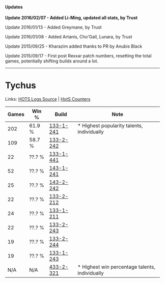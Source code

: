 #### Updates
**Update 2016/02/07 - Added Li-Ming, updated all stats, by Trust**

Update 2016/01/13 - Added Greymane, by Trust

Update 2016/01/08 - Added Artanis, Cho'Gall, Lunara, by Trust

Update 2015/09/25 - Kharazim added thanks to PR by Anubis Black

Update 2015/09/17 - First post Rexxar patch numbers, resetting the total games, potentially shifting builds around a lot.

***

# Tychus

Links: [HOTS Logs Source](https://www.hotslogs.com/Sitewide/HeroDetails?Hero=Tychus) | [HotS Counters](http://hotscounters.com/#/hero/Tychus)

Games  | Win %  | Build     | Note
-----  | -----  | -----     | ----
202    | 61.9 % | [133-1-241](http://www.heroesfire.com/hots/talent-calculator/tychus#hEQf) | * Highest popularity talents, individually
109    | 58.7 % | [133-2-242](http://www.heroesfire.com/hots/talent-calculator/tychus#hEgI) | 
22     | ??.? % | [133-1-441](http://www.heroesfire.com/hots/talent-calculator/tychus#hETn) | 
52     | ??.? % | [143-1-241](http://www.heroesfire.com/hots/talent-calculator/tychus#hcr9) | 
25     | ??.? % | [143-2-242](http://www.heroesfire.com/hots/talent-calculator/tychus#hd4o) | 
22     | ??.? % | [133-2-212](http://www.heroesfire.com/hots/talent-calculator/tychus#hEfq) | 
24     | ??.? % | [133-1-211](http://www.heroesfire.com/hots/talent-calculator/tychus#hEQB) | 
22     | ??.? % | [133-2-243](http://www.heroesfire.com/hots/talent-calculator/tychus#hEgJ) | 
19     | ??.? % | [133-2-244](http://www.heroesfire.com/hots/talent-calculator/tychus#hEgK) | 
19     | ??.? % | [133-1-243](http://www.heroesfire.com/hots/talent-calculator/tychus#hEQh) | 
N/A    | N/A    | [433-2-321](http://www.heroesfire.com/hots/talent-calculator/tychus#sh6X) | * Highest win percentage talents, individually
